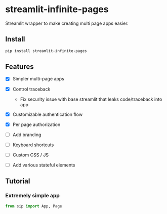 # streamlit-infinite-pages

Streamlit wrapper to make creating multi page apps easier.

## Install

```sh
pip install streamlit-infinite-pages
```

## Features

- [x] Simpler multi-page apps
- [x] Control traceback
    - Fix security issue with base streamlit that leaks code/traceback into app
- [x] Customizable authentication flow
- [x] Per page authorization
- [ ] Add branding
- [ ] Keyboard shortcuts
- [ ] Custom CSS / JS
- [ ] Add various stateful elements


## Tutorial

### Extremely simple app

```python
from sip import App, Page
```





<!--
Streamlit app template with minimal theme, keyboard shortcuts, and support for an arbitrary number of pages.


## Features

### Future

- Stripe Integration
- AWS Cognito Integration
- Sentry Integration
- Custom pages (combinations of other pages)
    - Saving custom page state
        - Could do via cookies, but st cookies components create insecure iframes
        - Instead, create interface_state save functions that user can define -->